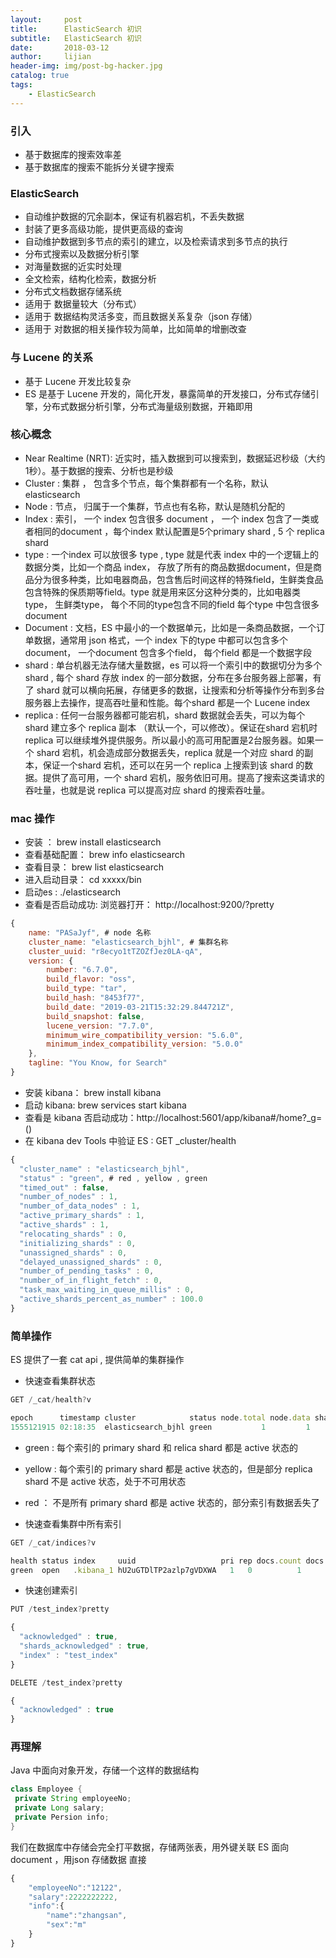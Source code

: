 ```yaml
---
layout:     post
title:      ElasticSearch 初识
subtitle:   ElasticSearch 初识
date:       2018-03-12
author:     lijian
header-img: img/post-bg-hacker.jpg
catalog: true
tags:
    - ElasticSearch
---
```



### 引入
* 基于数据库的搜索效率差
* 基于数据库的搜索不能拆分关键字搜索

### ElasticSearch
* 自动维护数据的冗余副本，保证有机器宕机，不丢失数据
* 封装了更多高级功能，提供更高级的查询
* 自动维护数据到多节点的索引的建立，以及检索请求到多节点的执行
* 分布式搜索以及数据分析引擎
* 对海量数据的近实时处理
* 全文检索，结构化检索，数据分析
* 分布式文档数据存储系统
* 适用于 数据量较大（分布式）
* 适用于 数据结构灵活多变，而且数据关系复杂（json 存储）
* 适用于 对数据的相关操作较为简单，比如简单的增删改查

### 与 Lucene 的关系
* 基于 Lucene 开发比较复杂
* ES 是基于 Lucene 开发的，简化开发，暴露简单的开发接口，分布式存储引擎，分布式数据分析引擎，分布式海量级别数据，开箱即用

### 核心概念
* Near Realtime (NRT): 近实时，插入数据到可以搜索到，数据延迟秒级（大约1秒）。基于数据的搜索、分析也是秒级
* Cluster : 集群 ， 包含多个节点，每个集群都有一个名称，默认 elasticsearch
* Node : 节点， 归属于一个集群，节点也有名称，默认是随机分配的
* Index : 索引， 一个 index 包含很多 document ， 一个  index 包含了一类或者相同的document ，每个index 默认配置是5个primary shard , 5 个 replica shard 
* type : 一个index 可以放很多 type , type 就是代表 index 中的一个逻辑上的数据分类，比如一个商品 index， 存放了所有的商品数据document，但是商品分为很多种类，比如电器商品，包含售后时间这样的特殊field，生鲜类食品包含特殊的保质期等field。type 就是用来区分这种分类的，比如电器类 type， 生鲜类type， 每个不同的type包含不同的field
每个type 中包含很多 document 
* Document : 文档，ES 中最小的一个数据单元，比如是一条商品数据，一个订单数据，通常用 json 格式，一个 index 下的type 中都可以包含多个document， 一个document 包含多个field， 每个field 都是一个数据字段
* shard : 单台机器无法存储大量数据，es 可以将一个索引中的数据切分为多个 shard , 每个 shard 存放 index 的一部分数据，分布在多台服务器上部署，有了 shard 就可以横向拓展，存储更多的数据，让搜索和分析等操作分布到多台服务器上去操作，提高吞吐量和性能。每个shard 都是一个 Lucene index
* replica : 任何一台服务器都可能宕机，shard 数据就会丢失，可以为每个 shard 建立多个 replica 副本 （默认一个，可以修改）。保证在shard 宕机时 replica 可以继续堆外提供服务。所以最小的高可用配置是2台服务器。如果一个 shard 宕机，机会造成部分数据丢失，replica 就是一个对应 shard 的副本，保证一个shard 宕机，还可以在另一个 replica 上搜索到该 shard 的数据。提供了高可用，一个 shard 宕机，服务依旧可用。提高了搜索这类请求的吞吐量，也就是说 replica 可以提高对应 shard 的搜索吞吐量。

### mac 操作
* 安装 ： brew install elasticsearch
* 查看基础配置： brew info elasticsearch 
* 查看目录： brew list elasticsearch
* 进入启动目录： cd xxxxx/bin
* 启动es : ./elasticsearch
* 查看是否启动成功: 浏览器打开： http://localhost:9200/?pretty
```js
{
    name: "PASaJyf", # node 名称
    cluster_name: "elasticsearch_bjhl", # 集群名称
    cluster_uuid: "r8ecyo1tTZOZfJez0LA-qA",
    version: {
        number: "6.7.0",
        build_flavor: "oss",
        build_type: "tar",
        build_hash: "8453f77",
        build_date: "2019-03-21T15:32:29.844721Z",
        build_snapshot: false,
        lucene_version: "7.7.0",
        minimum_wire_compatibility_version: "5.6.0",
        minimum_index_compatibility_version: "5.0.0"
    },
    tagline: "You Know, for Search"
}
```

* 安装 kibana： brew install kibana
* 启动 kibana: brew services start kibana
* 查看是 kibana 否启动成功：http://localhost:5601/app/kibana#/home?_g=()
* 在 kibana dev Tools 中验证 ES : GET _cluster/health
```js
{
  "cluster_name" : "elasticsearch_bjhl",
  "status" : "green", # red , yellow , green
  "timed_out" : false,
  "number_of_nodes" : 1,
  "number_of_data_nodes" : 1,
  "active_primary_shards" : 1,
  "active_shards" : 1,
  "relocating_shards" : 0,
  "initializing_shards" : 0,
  "unassigned_shards" : 0,
  "delayed_unassigned_shards" : 0,
  "number_of_pending_tasks" : 0,
  "number_of_in_flight_fetch" : 0,
  "task_max_waiting_in_queue_millis" : 0,
  "active_shards_percent_as_number" : 100.0
}

```

### 简单操作
ES 提供了一套 cat api , 提供简单的集群操作

* 快速查看集群状态
```java
GET /_cat/health?v
```
```js
epoch      timestamp cluster            status node.total node.data shards pri relo init unassign pending_tasks max_task_wait_time active_shards_percent
1555121915 02:18:35  elasticsearch_bjhl green           1         1      1   1    0    0        0             0                  -                100.0%

```
* green : 每个索引的 primary shard 和 relica shard 都是 active 状态的
* yellow : 每个索引的 primary shard 都是 active 状态的，但是部分 replica shard 不是 active 状态，处于不可用状态
* red ： 不是所有 primary shard 都是 active 状态的，部分索引有数据丢失了

* 快速查看集群中所有索引
```java
GET /_cat/indices?v
```
```js
health status index     uuid                   pri rep docs.count docs.deleted store.size pri.store.size
green  open   .kibana_1 hU2uGTDlTP2azlp7gVDXWA   1   0          1            0      3.6kb          3.6kb

```

* 快速创建索引
```java
PUT /test_index?pretty
```
```js
{
  "acknowledged" : true,
  "shards_acknowledged" : true,
  "index" : "test_index"
}
```

```java
DELETE /test_index?pretty
```
```js
{
  "acknowledged" : true
}

```


### 再理解
Java 中面向对象开发，存储一个这样的数据结构
```java
class Employee {
 private String employeeNo;
 private Long salary;
 private Persion info; 
}
```
我们在数据库中存储会完全打平数据，存储两张表，用外键关联
ES 面向document ，用json 存储数据
直接
```js
{
    "employeeNo":"12122",
    "salary":2222222222,
    "info":{
        "name":"zhangsan",
        "sex":"m"
    }
}

```
